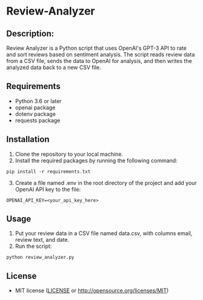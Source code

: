 # Review-Analyzer

## Description:
Review Analyzer is a Python script that uses OpenAI's GPT-3 API to rate and sort reviews based on sentiment analysis. The script reads review data from a CSV file, sends the data to OpenAI for analysis, and then writes the analyzed data back to a new CSV file.

## Requirements
- Python 3.6 or later
- openai package
- dotenv package
- requests package

## Installation
1. Clone the repository to your local machine.
2. Install the required packages by running the following command:
```
pip install -r requirements.txt
```
3. Create a file named .env in the root directory of the project and add your OpenAI API key to the file:
```
OPENAI_API_KEY=<your_api_key_here>
```

## Usage
1. Put your review data in a CSV file named data.csv, with columns email, review text, and date.
2. Run the script:
```
python review_analyzer.py
```

## License
- MIT license
  ([LICENSE](LICENSE) or http://opensource.org/licenses/MIT)
